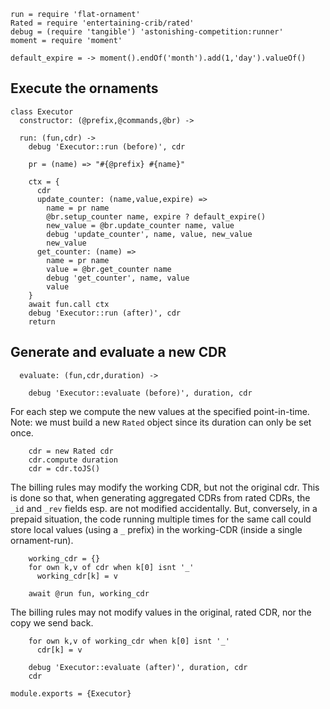     run = require 'flat-ornament'
    Rated = require 'entertaining-crib/rated'
    debug = (require 'tangible') 'astonishing-competition:runner'
    moment = require 'moment'

    default_expire = -> moment().endOf('month').add(1,'day').valueOf()

Execute the ornaments
---------------------

    class Executor
      constructor: (@prefix,@commands,@br) ->

      run: (fun,cdr) ->
        debug 'Executor::run (before)', cdr

        pr = (name) => "#{@prefix} #{name}"

        ctx = {
          cdr
          update_counter: (name,value,expire) =>
            name = pr name
            @br.setup_counter name, expire ? default_expire()
            new_value = @br.update_counter name, value
            debug 'update_counter', name, value, new_value
            new_value
          get_counter: (name) =>
            name = pr name
            value = @br.get_counter name
            debug 'get_counter', name, value
            value
        }
        await fun.call ctx
        debug 'Executor::run (after)', cdr
        return

Generate and evaluate a new CDR
-------------------------------

      evaluate: (fun,cdr,duration) ->

        debug 'Executor::evaluate (before)', duration, cdr

For each step we compute the new values at the specified point-in-time.
Note: we must build a new `Rated` object since its duration can only be set once.

        cdr = new Rated cdr
        cdr.compute duration
        cdr = cdr.toJS()

The billing rules may modify the working CDR, but not the original cdr.
This is done so that, when generating aggregated CDRs from rated CDRs, the `_id` and `_rev` fields esp. are not modified accidentally.
But, conversely, in a prepaid situation, the code running multiple times for the same call could store local values (using a `_` prefix) in the working-CDR (inside a single ornament-run).

        working_cdr = {}
        for own k,v of cdr when k[0] isnt '_'
          working_cdr[k] = v

        await @run fun, working_cdr

The billing rules may not modify values in the original, rated CDR,
nor the copy we send back.

        for own k,v of working_cdr when k[0] isnt '_'
          cdr[k] = v

        debug 'Executor::evaluate (after)', duration, cdr
        cdr

    module.exports = {Executor}
